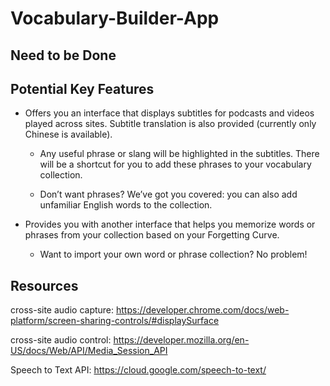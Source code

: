 # Vocabulary-Builder-App
## Need to be Done
## Potential Key Features
- Offers you an interface that displays subtitles for podcasts and videos played across sites. Subtitle translation is also provided (currently only Chinese is available).

    - Any useful phrase or slang will be highlighted in the subtitles. There will be a shortcut for you to add these phrases to your vocabulary collection.

    - Don’t want phrases? We’ve got you covered: you can also add unfamiliar English words to the collection.

- Provides you with another interface that helps you memorize words or phrases from your collection based on your Forgetting Curve.

    - Want to import your own word or phrase collection? No problem!
## Resources
cross-site audio capture: https://developer.chrome.com/docs/web-platform/screen-sharing-controls/#displaySurface

cross-site audio control: https://developer.mozilla.org/en-US/docs/Web/API/Media_Session_API

Speech to Text API: https://cloud.google.com/speech-to-text/



